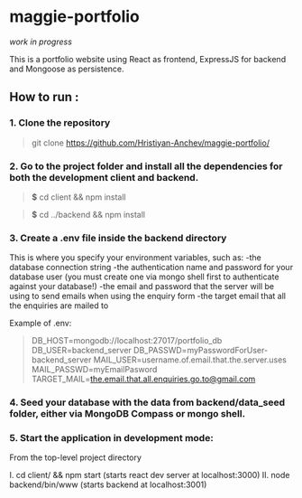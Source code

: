 # maggie-portfolio

*work in progress*

This is a portfolio website using React as frontend, ExpressJS for backend and  Mongoose as persistence.

## How to run :

### 1. Clone the repository
> git clone https://github.com/Hristiyan-Anchev/maggie-portfolio/

### 2. Go to the project folder and install all the dependencies for both the development client and backend.


> **$** cd client && npm install

> **$** cd ../backend && npm install

### 3. Create a .env file inside the backend directory
  This is where you specify your environment variables, such as:
    -the database connection string
    -the authentication name and password for your database user (you must create one via mongo shell first to authenticate against your database!) 
    -the email and password that the server will be using to send emails when using the enquiry form 
    -the target email that all the enquiries are mailed to
    
    
Example of .env:

> DB_HOST=mongodb://localhost:27017/portfolio_db
DB_USER=backend_server
DB_PASSWD=myPasswordForUser-backend_server
MAIL_USER=username.of.email.that.the.server.uses
MAIL_PASSWD=myEmailPasword
TARGET_MAIL=the.email.that.all.enquiries.go.to@gmail.com

### 4. Seed your database with the data from **backend/data_seed** folder, either via MongoDB Compass or mongo shell.

### 5. Start the application in development mode:

  From the top-level project directory
  
  I. cd client/ && npm start (starts react dev server at localhost:3000)
  II. node backend/bin/www (starts backend at localhost:3001) 
  
  
  
